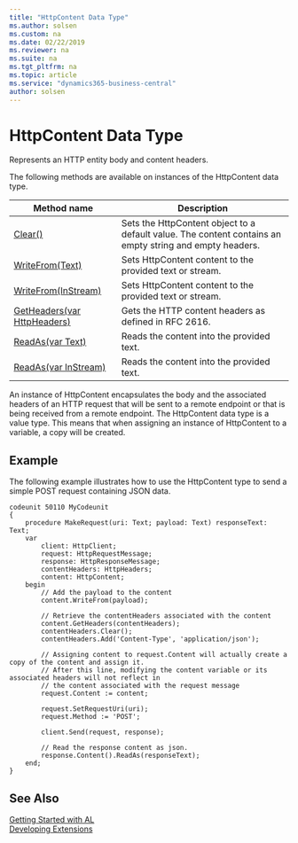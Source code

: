```yaml
---
title: "HttpContent Data Type"
ms.author: solsen
ms.custom: na
ms.date: 02/22/2019
ms.reviewer: na
ms.suite: na
ms.tgt_pltfrm: na
ms.topic: article
ms.service: "dynamics365-business-central"
author: solsen
---
```

[//]: # (START>DO_NOT_EDIT)
[//]: # (IMPORTANT:Do not edit any of the content between here and the END>DO_NOT_EDIT.)
[//]: # (Any modifications should be made in the .xml files in the ModernDev repo.)
# HttpContent Data Type
Represents an HTTP entity body and content headers.



The following methods are available on instances of the HttpContent data type.

|Method name|Description|
|-----------|-----------|
|[Clear()](httpcontent-clear-method.md)|Sets the HttpContent object to a default value. The content contains an empty string and empty headers.|
|[WriteFrom(Text)](httpcontent-writefrom-text-method.md)|Sets HttpContent content to the provided text or stream.|
|[WriteFrom(InStream)](httpcontent-writefrom-instream-method.md)|Sets HttpContent content to the provided text or stream.|
|[GetHeaders(var HttpHeaders)](httpcontent-getheaders-method.md)|Gets the HTTP content headers as defined in RFC 2616.|
|[ReadAs(var Text)](httpcontent-readas-text-method.md)|Reads the content into the provided text.|
|[ReadAs(var InStream)](httpcontent-readas-instream-method.md)|Reads the content into the provided text.|

[//]: # (IMPORTANT: END>DO_NOT_EDIT)

An instance of HttpContent encapsulates the body and the associated headers of an HTTP request that will be sent to a remote endpoint or that is being received from a remote endpoint.
The HttpContent data type is a value type. This means that when assigning an instance of HttpContent to a variable, a copy will be created. 

## Example
The following example illustrates how to use the HttpContent type to send a simple POST request containing JSON data.

```
codeunit 50110 MyCodeunit
{
    procedure MakeRequest(uri: Text; payload: Text) responseText: Text;
    var
        client: HttpClient;
        request: HttpRequestMessage;
        response: HttpResponseMessage;
        contentHeaders: HttpHeaders;
        content: HttpContent;
    begin
        // Add the payload to the content
        content.WriteFrom(payload);

        // Retrieve the contentHeaders associated with the content
        content.GetHeaders(contentHeaders);
        contentHeaders.Clear();
        contentHeaders.Add('Content-Type', 'application/json');

        // Assigning content to request.Content will actually create a copy of the content and assign it.
        // After this line, modifying the content variable or its associated headers will not reflect in 
        // the content associated with the request message
        request.Content := content;

        request.SetRequestUri(uri);
        request.Method := 'POST';

        client.Send(request, response);

        // Read the response content as json.
        response.Content().ReadAs(responseText);
    end;
}

```

## See Also
[Getting Started with AL](../../devenv-get-started.md)  
[Developing Extensions](../../devenv-dev-overview.md)  